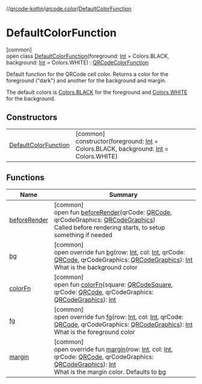 //[qrcode-kotlin](../../../index.md)/[qrcode.color](../index.md)/[DefaultColorFunction](index.md)

# DefaultColorFunction

[common]\
open class [DefaultColorFunction](index.md)(foreground: [Int](https://kotlinlang.org/api/latest/jvm/stdlib/kotlin-stdlib/kotlin/-int/index.html) = Colors.BLACK, background: [Int](https://kotlinlang.org/api/latest/jvm/stdlib/kotlin-stdlib/kotlin/-int/index.html) = Colors.WHITE) : [QRCodeColorFunction](../-q-r-code-color-function/index.md)

Default function for the QRCode cell color. Returns a color for the foreground (&quot;dark&quot;) and another for the background and margin.

The default colors is [Colors.BLACK](../-colors/-b-l-a-c-k.md) for the foreground and [Colors.WHITE](../-colors/-w-h-i-t-e.md) for the background.

## Constructors

| | |
|---|---|
| [DefaultColorFunction](-default-color-function.md) | [common]<br>constructor(foreground: [Int](https://kotlinlang.org/api/latest/jvm/stdlib/kotlin-stdlib/kotlin/-int/index.html) = Colors.BLACK, background: [Int](https://kotlinlang.org/api/latest/jvm/stdlib/kotlin-stdlib/kotlin/-int/index.html) = Colors.WHITE) |

## Functions

| Name | Summary |
|---|---|
| [beforeRender](../-q-r-code-color-function/before-render.md) | [common]<br>open fun [beforeRender](../-q-r-code-color-function/before-render.md)(qrCode: [QRCode](../../qrcode/-q-r-code/index.md), qrCodeGraphics: [QRCodeGraphics](../../qrcode.render/-q-r-code-graphics/index.md))<br>Called before rendering starts, to setup something if needed |
| [bg](bg.md) | [common]<br>open override fun [bg](bg.md)(row: [Int](https://kotlinlang.org/api/latest/jvm/stdlib/kotlin-stdlib/kotlin/-int/index.html), col: [Int](https://kotlinlang.org/api/latest/jvm/stdlib/kotlin-stdlib/kotlin/-int/index.html), qrCode: [QRCode](../../qrcode/-q-r-code/index.md), qrCodeGraphics: [QRCodeGraphics](../../qrcode.render/-q-r-code-graphics/index.md)): [Int](https://kotlinlang.org/api/latest/jvm/stdlib/kotlin-stdlib/kotlin/-int/index.html)<br>What is the background color |
| [colorFn](../-q-r-code-color-function/color-fn.md) | [common]<br>open fun [colorFn](../-q-r-code-color-function/color-fn.md)(square: [QRCodeSquare](../../qrcode.internals/-q-r-code-square/index.md), qrCode: [QRCode](../../qrcode/-q-r-code/index.md), qrCodeGraphics: [QRCodeGraphics](../../qrcode.render/-q-r-code-graphics/index.md)): [Int](https://kotlinlang.org/api/latest/jvm/stdlib/kotlin-stdlib/kotlin/-int/index.html) |
| [fg](fg.md) | [common]<br>open override fun [fg](fg.md)(row: [Int](https://kotlinlang.org/api/latest/jvm/stdlib/kotlin-stdlib/kotlin/-int/index.html), col: [Int](https://kotlinlang.org/api/latest/jvm/stdlib/kotlin-stdlib/kotlin/-int/index.html), qrCode: [QRCode](../../qrcode/-q-r-code/index.md), qrCodeGraphics: [QRCodeGraphics](../../qrcode.render/-q-r-code-graphics/index.md)): [Int](https://kotlinlang.org/api/latest/jvm/stdlib/kotlin-stdlib/kotlin/-int/index.html)<br>What is the foreground color |
| [margin](margin.md) | [common]<br>open override fun [margin](margin.md)(row: [Int](https://kotlinlang.org/api/latest/jvm/stdlib/kotlin-stdlib/kotlin/-int/index.html), col: [Int](https://kotlinlang.org/api/latest/jvm/stdlib/kotlin-stdlib/kotlin/-int/index.html), qrCode: [QRCode](../../qrcode/-q-r-code/index.md), qrCodeGraphics: [QRCodeGraphics](../../qrcode.render/-q-r-code-graphics/index.md)): [Int](https://kotlinlang.org/api/latest/jvm/stdlib/kotlin-stdlib/kotlin/-int/index.html)<br>What is the margin color. Defaults to [bg](bg.md) |
